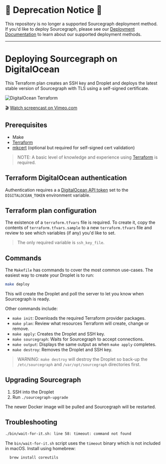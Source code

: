 # 🚨 Deprecation Notice 🚨

This repository is no longer a supported Sourcegraph deployment method.
If you'd like to deploy Sourcegraph, please see our [Deployment Documentation](https://sourcegraph.com/docs/admin/deploy) to learn about our supported deployment methods.

---

# Deploying Sourcegraph on DigitalOcean

This Terraform plan creates an SSH key and Droplet and deploys the latest stable version of Sourcegraph with TLS using a self-signed certificate.

![DigitalOcean Terraform](https://user-images.githubusercontent.com/133014/56981924-e79fed00-6b34-11e9-9590-6d297d89bcd2.gif)

🎬 [Watch screencast on Vimeo.com](https://vimeo.com/333392180)

## Prerequisites

- Make
- [Terraform](https://learn.hashicorp.com/terraform/getting-started/install.html)
- [mkcert](https://github.com/FiloSottile/mkcert) (optional but required for self-signed cert validation)

> NOTE: A basic level of knowledge and experience using [Terraform](https://www.terraform.io/intro/index.html) is required.

## Terraform DigitalOcean authentication

Authentication requires a a [DigitalOcean API token](https://www.digitalocean.com/docs/api/create-personal-access-token/) set to the `DIGITALOCEAN_TOKEN` environment variable.

## Terraform plan configuration

The existence of a `terraform.tfvars` file is required. To create it, copy the contents of `terraform.tfvars.sample` to a new `terraform.tfvars` file and review to see which variables (if any) you'd like to set.

> The only required variable is `ssh_key_file`.

## Commands

The `Makefile` has commands to cover the most common use-cases. The easiest way to create your Droplet is to run:

```bash
make deploy
```

This will create the Droplet and poll the server to let you know when Sourcegraph is ready.

Other commands include:

- `make init`: Downloads the required Terraform provider packages.
- `make plan`: Review what resources Terraform will create, change or remove.
- `make apply`: Creates the Droplet and SSH key.
- `make sourcegraph`: Waits for Sourcegraph to accept connections.
- `make output`: Displays the same output as when `make apply` completes.
- `make destroy`: Removes the Droplet and SSH key.

> WARNING: `make destroy` will destroy the Droplet so back-up the `/etc/sourcegraph` and `/var/opt/sourcegraph` directories first.

## Upgrading Sourcegraph

1. SSH into the Droplet
1. Run `./sourcegraph-upgrade`

The newer Docker image will be pulled and Sourcegraph will be restarted.

## Troubleshooting

```bash
./bin/wait-for-it.sh: line 58: timeout: command not found
```

The `bin/wait-for-it.sh` script uses the `timeout` binary which is not included in macOS. Install using homebrew:

```bash
  brew install coreutils
```
